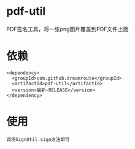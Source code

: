 # pdf-util
PDF签名工具，将一张png图片覆盖到PDF文件上面

# 依赖
```
<dependency>
  <groupId>com.github.dreamroute</groupId>
  <artifactId>pdf-util</artifactId>
  <version>最新-RELEASE</version>
</dependency>
```

# 使用
```
调用SignUtil.sign方法即可
```
